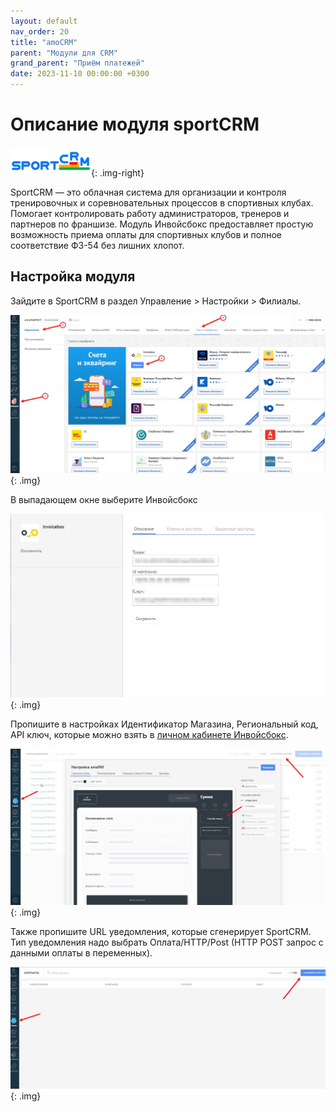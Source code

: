 ```yaml
---
layout: default
nav_order: 20
title: "amoCRM"
parent: "Модули для CRM"
grand_parent: "Приём платежей"
date: 2023-11-10 00:00:00 +0300
---
```



# Описание модуля sportCRM

![sportCRM](/assets/images/crm/sportcrm.png){: .img-right}

SportCRM — это облачная система для организации и контроля тренировочных и соревновательных процессов в спортивных клубах. Помогает контролировать работу администраторов, тренеров  и партнеров по франшизе.
Модуль Инвойсбокс предоставляет простую возможность приема оплаты для спортивных клубов и полное соответствие ФЗ-54 без лишних хлопот.

## Настройка модуля

Зайдите в SportCRM в раздел Управление > Настройки > Филиалы.

![sportCRM](/assets/images/crm/amocrm/1.jpg){: .img}

В выпадающем окне выберите Инвойсбокс

![sportCRM](/assets/images/crm/amocrm/2.jpg){: .img}

Пропишите в настройках Идентификатор Магазина, Региональный код, API ключ, которые можно взять в [личном кабинете Инвойсбокс](https://business.invoicebox.ru).

![sportCRM](/assets/images/crm/amocrm/3.jpg){: .img}

Также пропишите URL уведомления, которые сгенерирует SportCRM. Тип уведомления надо выбрать Оплата/HTTP/Post (HTTP POST запрос с данными оплаты в переменных).

![sportCRM](/assets/images/crm/amocrm/4.jpg){: .img}

